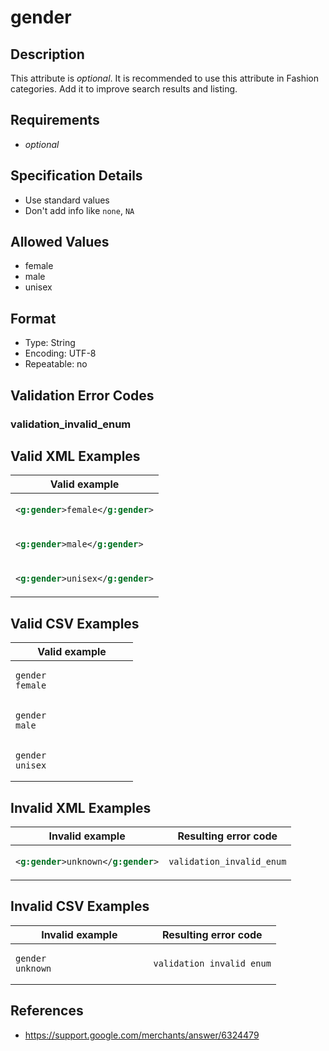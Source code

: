 # gender

## Description

This attribute is *optional*.
It is recommended to use this attribute in Fashion categories. Add it to improve search results and listing.

## Requirements

* *optional*


## Specification Details

- Use standard values
- Don't add info like `none`, `NA`

## Allowed Values
- female
- male
- unisex

## Format

- Type: String
- Encoding: UTF-8
- Repeatable: no


## Validation Error Codes

### validation_invalid_enum

## Valid XML Examples

<table>
<thead>
<tr><th>Valid example              </th></tr>
</thead>
<tbody>
<tr><td>

```xml
<g:gender>female</g:gender>
```

</td></tr>
<tr><td>

```xml
<g:gender>male</g:gender>  
```

</td></tr>
<tr><td>

```xml
<g:gender>unisex</g:gender>
```

</td></tr>
</tbody>
</table>

## Valid CSV Examples

<table>
<thead>
<tr><th>Valid example  </th></tr>
</thead>
<tbody>
<tr><td>

```csv
gender
female                
```

</td></tr>
<tr><td>

```csv
gender
male                
```

</td></tr>
<tr><td>

```csv
gender
unisex                
```

</td></tr>
</tbody>
</table>

## Invalid XML Examples

<table>
<thead>
<tr><th>Invalid example             </th><th>Resulting error code   </th></tr>
</thead>
<tbody>
<tr><td>

```xml
<g:gender>unknown</g:gender>
```

</td><td>

```xml
validation_invalid_enum
```

</td></tr>
</tbody>
</table>

## Invalid CSV Examples

<table>
<thead>
<tr><th>Invalid example  </th><th>Resulting error code   </th></tr>
</thead>
<tbody>
<tr><td>

```csv
gender
unknown                  
```

</td><td>

```csv
validation_invalid_enum
```

</td></tr>
</tbody>
</table>

## References
* https://support.google.com/merchants/answer/6324479

